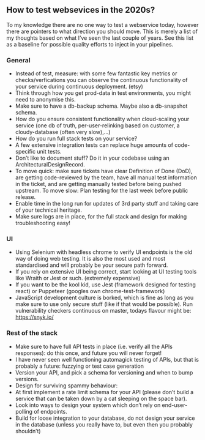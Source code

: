## How to test websevices in the 2020s?
To my knowledge there are no one way to test a webservice today, however there are pointers to what direction you should move. This is merely a list of my thoughts based on what I’ve seen the last couple of years. See this list as a baseline for possible quality efforts to inject in your pipelines.

### General
* Instead of test, measure: with some few fantastic key metrics or checks/verfications you can observe the continuous functionality of your service during continuous deployment. (etsy)
* Think through how you get prod-data in test environments, you might need to anonymise this.
* Make sure to have a db-backup schema. Maybe also a db-snapshot schema.
* How do you ensure consistent functionality when cloud-scaling your service (one db of truth, per-user-relinking based on customer, a cloudy-database (often very slow),…)
* How do you run full stack tests on your service?
* A few extensive integration tests can replace huge amounts of code-specific unit tests.
* Don’t like to document stuff? Do it in your codebase using an ArchitecturalDesignRecord.
* To move quick: make sure tickets have clear Definition of Done (DoD), are getting code-reviewed by the team, have all manual test information in the ticket, and are getting manually tested before being pushed upstream. To move slow: Plan testing for the last week before public release.
* Enable time in the long run for updates of 3rd party stuff and taking care of your technical heritage.
* Make sure logs are in place, for the full stack and design for making troubleshooting easy!

### UI
* Using Selenium with headless chrome to verify UI endpoints is the old way of doing web testing. It is also the most used and most standardised and will probably be your secure path forward.
* If you rely on extensive UI being correct, start looking at UI testing tools like Wraith or Jest or such.  (extremely expensive)
* If you want to be the kool kid, use Jest (framework designed for testing react) or Puppeteer (googles own chrome-test-framework)
* JavaScript development culture is borked, which is fine as long as you make sure to use only secure stuff (like if that would be possible). Run vulnerability checkers continuous on master, todays flavour might be: https://snyk.io/

### Rest of the stack
* Make sure to have full API tests in place (i.e. verify all the APIs responses): do this once, and future you will never forget!
* I have never seen well functioning automagick testing of APIs, but that is probably a future: fuzzying or test case generation
* Version your API, and pick a schema for versioning and when to bump versions.
* Design for surviving spammy behaviour:
* At first implement a rate limit schema for your API (please don’t build a service that can be taken down by a cat sleeping on the space bar).
* Look into ways to design your system which don’t rely on end-user-polling of endpoints. 
* Build for loose integration to your database, do not design your service in the database (unless you really have to, but even then you probably shouldn’t)
